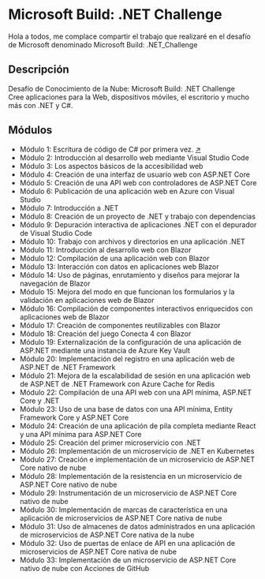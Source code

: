 # Microsoft Build: .NET Challenge

Hola a todos, me complace compartir el trabajo que realizaré en el desafío de Microsoft denominado Microsoft Build: .NET_Challenge

## Descripción
Desafío de Conocimiento de la Nube: Microsoft Build: .NET Challenge <br/>
Cree aplicaciones para la Web, dispositivos móviles, el escritorio y mucho más con .NET y C#.

## Módulos
- Módulo 1: Escritura de código de C# por primera vez. [↗](https://github.com/BrathKennet/Microsoft_Build-.NET_Challenge/tree/master/modulo-1)
- Módulo 2: Introducción al desarrollo web mediante Visual Studio Code
- Módulo 3: Los aspectos básicos de la accesibilidad web
- Módulo 4: Creación de una interfaz de usuario web con ASP.NET Core
- Módulo 5: Creación de una API web con controladores de ASP.NET Core
- Módulo 6: Publicación de una aplicación web en Azure con Visual Studio
- Módulo 7: Introducción a .NET
- Módulo 8: Creación de un proyecto de .NET y trabajo con dependencias
- Módulo 9: Depuración interactiva de aplicaciones .NET con el depurador de Visual Studio Code
- Módulo 10: Trabajo con archivos y directorios en una aplicación .NET
- Módulo 11: Introducción al desarrollo web con Blazor
- Módulo 12: Compilación de una aplicación web con Blazor
- Módulo 13: Interacción con datos en aplicaciones web Blazor
- Módulo 14: Uso de páginas, enrutamiento y diseños para mejorar la navegación de Blazor
- Módulo 15: Mejora del modo en que funcionan los formularios y la validación en aplicaciones web de Blazor
- Módulo 16: Compilación de componentes interactivos enriquecidos con aplicaciones web de Blazor
- Módulo 17: Creación de componentes reutilizables con Blazor
- Módulo 18: Creación del juego Conecta 4 con Blazor
- Módulo 19: Externalización de la configuración de una aplicación de ASP.NET mediante una instancia de Azure Key Vault
- Módulo 20: Implementación del registro en una aplicación web de ASP.NET de .NET Framework
- Módulo 21: Mejora de la escalabilidad de sesión en una aplicación web de ASP.NET de .NET Framework con Azure Cache for Redis
- Módulo 22: Compilación de una API web con una API mínima, ASP.NET Core y .NET
- Módulo 23: Uso de una base de datos con una API mínima, Entity Framework Core y ASP.NET Core
- Módulo 24: Creación de una aplicación de pila completa mediante React y una API mínima para ASP.NET Core
- Módulo 25: Creación del primer microservicio con .NET
- Módulo 26: Implementación de un microservicio de .NET en Kubernetes
- Módulo 27: Creación e implementación de un microservicio de ASP.NET Core nativo de nube
- Módulo 28: Implementación de la resistencia en un microservicio de ASP.NET Core nativo de nube
- Módulo 29: Instrumentación de un microservicio de ASP.NET Core nativo de nube
- Módulo 30: Implementación de marcas de característica en una aplicación de microservicios de ASP.NET Core nativa de nube
- Módulo 31: Uso de almacenes de datos administrados en una aplicación de microservicios de ASP.NET Core nativa de la nube
- Módulo 32: Uso de puertas de enlace de API en una aplicación de microservicios de ASP.NET Core nativa de nube
- Módulo 33: Implementación de un microservicio de ASP.NET Core nativo de nube con Acciones de GitHub
